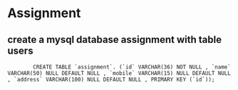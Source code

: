 # Assignment

## create a mysql database assignment with table users

            CREATE TABLE `assignment`. (`id` VARCHAR(36) NOT NULL , `name` VARCHAR(50) NULL DEFAULT NULL , `mobile` VARCHAR(15) NULL DEFAULT NULL , `address` VARCHAR(100) NULL DEFAULT NULL , PRIMARY KEY (`id`));
